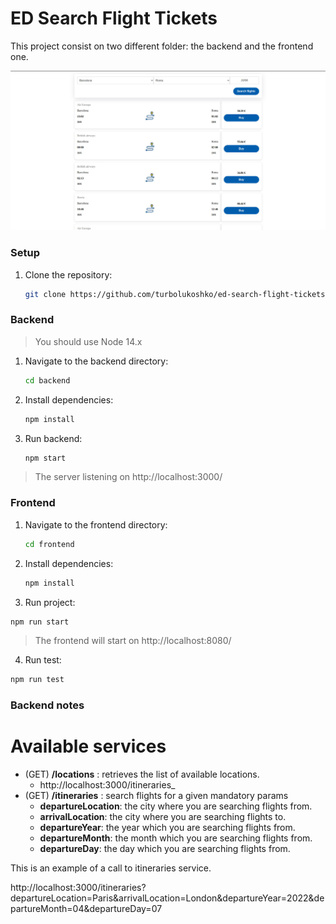 # ED Search Flight Tickets

This project consist on two different folder: the backend and the frontend one.

![screenshot](./screen.jpg)

### Setup

1. Clone the repository:

   ```bash
   git clone https://github.com/turbolukoshko/ed-search-flight-tickets.git
   ```

### Backend
> You should use Node 14.x

1. Navigate to the backend directory:

   ```bash
   cd backend
   ```

2. Install dependencies:

   ```bash
   npm install
   ```

3. Run backend:

   ```bash
   npm start
   ```

> The server listening on http://localhost:3000/

### Frontend

1. Navigate to the frontend directory:

   ```bash
   cd frontend
   ```

2. Install dependencies:

   ```bash
   npm install
   ```

3. Run project:
  ```bash
  npm run start
  ```

> The frontend will start on http://localhost:8080/

4. Run test:
  ```bash
  npm run test
  ```

### Backend notes

# Available services
* (GET) __/locations__ : retrieves the list of available locations.
    * http://localhost:3000/itineraries_
* (GET) __/itineraries__ : search flights for a given mandatory params
    * __departureLocation__: the city where you are searching flights from.
    * __arrivalLocation__: the city where you are searching flights to.
    * __departureYear__: the year which you are searching flights from.
    * __departureMonth__: the month which you are searching flights from.
    * __departureDay__: the day which you are searching flights from.


This is an example of a call to itineraries service.

http://localhost:3000/itineraries?departureLocation=Paris&arrivalLocation=London&departureYear=2022&departureMonth=04&departureDay=07